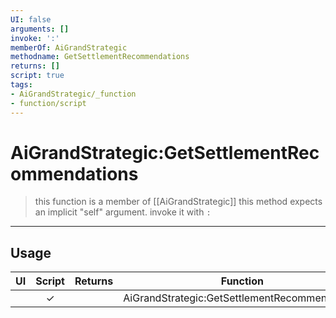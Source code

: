 ```yaml
---
UI: false
arguments: []
invoke: ':'
memberOf: AiGrandStrategic
methodname: GetSettlementRecommendations
returns: []
script: true
tags:
- AiGrandStrategic/_function
- function/script
---
```

# AiGrandStrategic:GetSettlementRecommendations
> this function is a member of [[AiGrandStrategic]]
> this method expects an implicit "self" argument. invoke it with `:`
-----
## Usage
|  UI | Script | Returns | Function | Arguments |
|:---:|:------:|-------:|:--------:|:---------|
| |✓||AiGrandStrategic:GetSettlementRecommendations||
